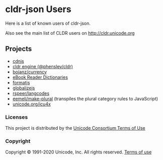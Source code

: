 # cldr-json Users

Here is a list of known users of cldr-json.

Also see the main list of CLDR users on <http://cldr.unicode.org>

## Projects

- [cdnjs](https://github.com/cdnjs/cdnjs/tree/master/ajax/libs/cldr-json)
- [cldr engine (@phensley/cldr)](https://phensley.github.io/cldr-engine)
- [bojanz/currency](https://github.com/bojanz/currency)
- [eBook Reader Dictionaries](https://github.com/BoboTiG/ebook-reader-dict)
- [formatjs](https://formatjs.io/)
- [globalizejs](https://github.com/globalizejs/globalize)
- [rspeer/langcodes](https://github.com/rspeer/langcodes)
- [eemeli/make-plural](https://github.com/eemeli/make-plural) (transpiles the plural category rules to JavaScript)
- [unicode.org/icu4x](https://github.com/unicode-org/icu4x)

### Licenses

This project is distributed by the [Unicode Consortium Terms of Use](./LICENSE)

### Copyright

Copyright © 1991-2020 Unicode, Inc.
All rights reserved.
[Terms of use](http://www.unicode.org/copyright.html)

